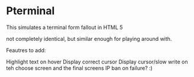 Pterminal
=========

This simulates a terminal form fallout in HTML 5

not completely identical, but similar enough for playing around with.


Feautres to add:

Highlight text on hover
Display correct cursor
Display cursor/slow write on teh choose screen and the final screens
IP ban on failure? :)

